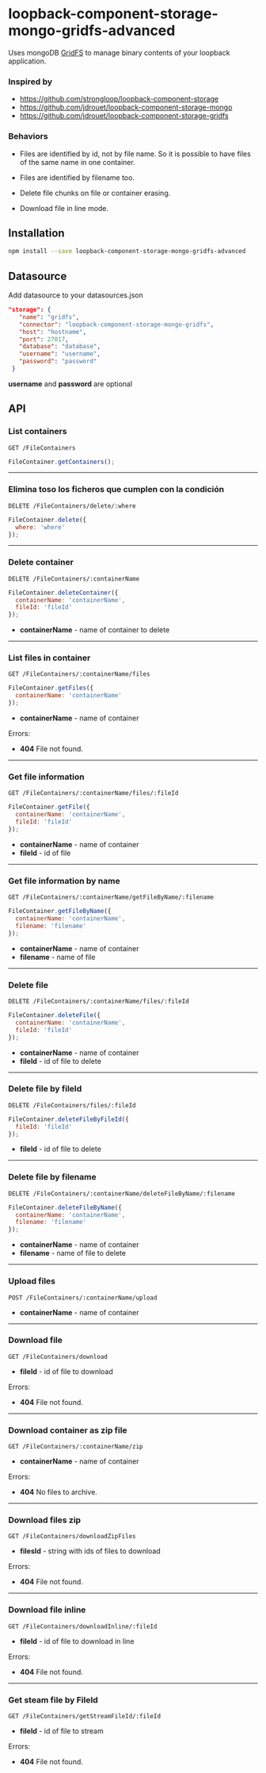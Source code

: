 # loopback-component-storage-mongo-gridfs-advanced

Uses mongoDB [GridFS](https://docs.mongodb.org/manual/core/gridfs/) to manage binary contents of your loopback application.

### Inspired by
* https://github.com/strongloop/loopback-component-storage
* https://github.com/jdrouet/loopback-component-storage-mongo
* https://github.com/jdrouet/loopback-component-storage-gridfs

### Behaviors

* Files are identified by id, not by file name. So it is possible to have files of the same name in one container.

* Files are identified by filename too.

* Delete file chunks on file or container erasing.

* Download file in line mode.

## Installation

```bash
npm install --save loopback-component-storage-mongo-gridfs-advanced
```

## Datasource

Add datasource to your datasources.json

```json
"storage": {
   "name": "gridfs",
   "connector": "loopback-component-storage-mongo-gridfs",
   "host": "hostname",
   "port": 27017,
   "database": "database",
   "username": "username",
   "password": "password"
 }
```

**username** and **password** are optional

## API

### List containers

```
GET /FileContainers
```
```javascript
FileContainer.getContainers();
```
<hr>

### Elimina toso los ficheros que cumplen con la condición

```
DELETE /FileContainers/delete/:where
```
```javascript
FileContainer.delete({
  where: 'where'
});
```

<hr>

### Delete container

```
DELETE /FileContainers/:containerName
```
```javascript
FileContainer.deleteContainer({
  containerName: 'containerName',
  fileId: 'fileId'
});
```

  * **containerName** - name of container to delete

<hr>

### List files in container

```
GET /FileContainers/:containerName/files
```
```javascript
FileContainer.getFiles({
  containerName: 'containerName'
});
```

  * **containerName** - name of container

Errors:
* **404** File not found.

<hr>

### Get file information

```
GET /FileContainers/:containerName/files/:fileId
```
```javascript
FileContainer.getFile({
  containerName: 'containerName',
  fileId: 'fileId'
});
```

  * **containerName** - name of container
  * **fileId** - id of file

<hr>

### Get file information by name

```
GET /FileContainers/:containerName/getFileByName/:filename
```
```javascript
FileContainer.getFileByName({
  containerName: 'containerName',
  filename: 'filename'
});
```

  * **containerName** - name of container
  * **filename** - name of file

<hr>

### Delete file

```
DELETE /FileContainers/:containerName/files/:fileId
```
```javascript
FileContainer.deleteFile({
  containerName: 'containerName',
  fileId: 'fileId'
});
```

* **containerName** - name of container
* **fileId** - id of file to delete

<hr>

### Delete file by fileId

```
DELETE /FileContainers/files/:fileId
```
```javascript
FileContainer.deleteFileByFileId({
  fileId: 'fileId'
});
```

* **fileId** - id of file to delete

<hr>

### Delete file by filename

```
DELETE /FileContainers/:containerName/deleteFileByName/:filename
```
```javascript
FileContainer.deleteFileByName({
  containerName: 'containerName',
  filename: 'filename'
});
```

* **containerName** - name of container
* **filename** - name of file to delete

<hr>

### Upload files

```
POST /FileContainers/:containerName/upload
```

* **containerName** - name of container

<hr>

### Download file

```
GET /FileContainers/download
```

* **fileId** - id of file to download

Errors:
* **404** File not found.

<hr>

### Download container as zip file

```
GET /FileContainers/:containerName/zip
```

* **containerName** - name of container

Errors:
* **404** No files to archive.

<hr>

### Download files zip

```
GET /FileContainers/downloadZipFiles
```

* **filesId** - string with ids of files to download

Errors:
* **404** File not found.

<hr>

### Download file inline

```
GET /FileContainers/downloadInline/:fileId
```

* **fileId** - id of file to download in line

Errors:
* **404** File not found.

<hr>

### Get steam file by FileId

```
GET /FileContainers/getStreamFileId/:fileId
```

* **fileId** - id of file to stream

Errors:
* **404** File not found.
